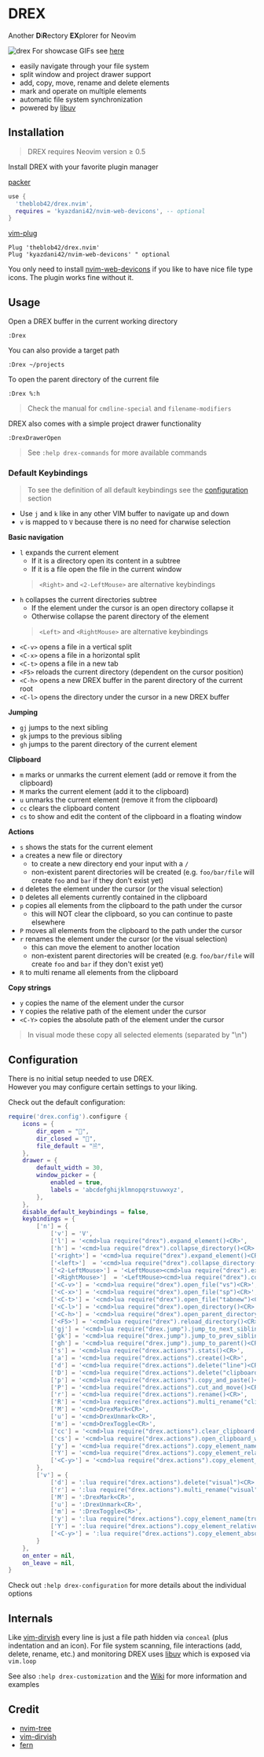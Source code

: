 # DREX

Another **D**i**R**ectory **EX**plorer for Neovim

![drex](./assets/drex.png)
For showcase GIFs see [here](https://github.com/TheBlob42/drex.nvim/wiki/Showcase)

- easily navigate through your file system
- split window and project drawer support
- add, copy, move, rename and delete elements
- mark and operate on multiple elements
- automatic file system synchronization
- powered by [libuv](https://github.com/luvit/luv/blob/master/docs.md)

## Installation

> DREX requires Neovim version ≥ 0.5

Install DREX with your favorite plugin manager

[packer](https://github.com/wbthomason/packer.nvim)

```lua
use {
  'theblob42/drex.nvim',
  requires = 'kyazdani42/nvim-web-devicons', -- optional
}
```

[vim-plug](https://github.com/junegunn/vim-plug)

```vim
Plug 'theblob42/drex.nvim'
Plug 'kyazdani42/nvim-web-devicons' " optional
```

You only need to install [nvim-web-devicons](https://github.com/kyazdani42/nvim-web-devicons) if you like to have nice file type icons. The plugin works fine without it.

## Usage

Open a DREX buffer in the current working directory

```
:Drex
```

You can also provide a target path

```
:Drex ~/projects
```

To open the parent directory of the current file

```
:Drex %:h
```

> Check the manual for `cmdline-special` and `filename-modifiers`

DREX also comes with a simple project drawer functionality

```
:DrexDrawerOpen
```

> See `:help drex-commands` for more available commands

### Default Keybindings

> To see the definition of all default keybindings see the [configuration](#configuration) section

- Use `j` and `k` like in any other VIM buffer to navigate up and down
- `v` is mapped to `V` because there is no need for charwise selection

**Basic navigation**

- `l` expands the current element
  - If it is a directory open its content in a subtree
  - If it is a file open the file in the current window
  > `<Right>` and `<2-LeftMouse>` are alternative keybindings
- `h` collapses the current directories subtree
  - If the element under the cursor is an open directory collapse it
  - Otherwise collapse the parent directory of the element
  > `<Left>` and `<RightMouse>` are alternative keybindings
- `<C-v>` opens a file in a vertical split
- `<C-x>` opens a file in a horizontal split
- `<C-t>` opens a file in a new tab
- `<F5>` reloads the current directory (dependent on the cursor position)
- `<C-h>` opens a new DREX buffer in the parent directory of the current root
- `<C-l>` opens the directory under the cursor in a new DREX buffer

**Jumping**

- `gj` jumps to the next sibling
- `gk` jumps to the previous sibling
- `gh` jumps to the parent directory of the current element

**Clipboard**

- `m` marks or unmarks the current element (add or remove it from the clipboard)
- `M` marks the current element (add it to the clipboard)
- `u` unmarks the current element (remove it from the clipboard)
- `cc` clears the clipboard content
- `cs` to show and edit the content of the clipboard in a floating window

**Actions**

- `s` shows the stats for the current element
- `a` creates a new file or directory
  - to create a new directory end your input with a `/`
  - non-existent parent directories will be created
    (e.g. `foo/bar/file` will create `foo` and `bar` if they don't exist yet)
- `d` deletes the element under the cursor (or the visual selection)
- `D` deletes all elements currently contained in the clipboard
- `p` copies all elements from the clipboard to the path under the cursor
  - this will NOT clear the clipboard, so you can continue to paste elsewhere
- `P` moves all elements from the clipboard to the path under the cursor
- `r` renames the element under the cursor (or the visual selection)
  - this can move the element to another location
  - non-existent parent directories will be created
    (e.g. `foo/bar/file` will create `foo` and `bar` if they don't exist yet)
- `R` to multi rename all elements from the clipboard

**Copy strings**

- `y` copies the name of the element under the cursor
- `Y` copies the relative path of the element under the cursor
- `<C-Y>` copies the absolute path of the element under the cursor

> In visual mode these copy all selected elements (separated by "\n")

## Configuration

There is no initial setup needed to use DREX.  
However you may configure certain settings to your liking.

Check out the default configuration:

```lua
require('drex.config').configure {
    icons = {
        dir_open = "",
        dir_closed = "",
        file_default = "🗎",
    },
    drawer = {
        default_width = 30,
        window_picker = {
            enabled = true,
            labels = 'abcdefghijklmnopqrstuvwxyz',
        },
    },
    disable_default_keybindings = false,
    keybindings = {
        ['n'] = {
            ['v'] = 'V',
            ['l'] = '<cmd>lua require("drex").expand_element()<CR>',
            ['h'] = '<cmd>lua require("drex").collapse_directory()<CR>',
            ['<right>'] = '<cmd>lua require("drex").expand_element()<CR>',
            ['<left>']  = '<cmd>lua require("drex").collapse_directory()<CR>',
            ['<2-LeftMouse>'] = '<LeftMouse><cmd>lua require("drex").expand_element()<CR>',
            ['<RightMouse>']  = '<LeftMouse><cmd>lua require("drex").collapse_directory()<CR>',
            ['<C-v>'] = '<cmd>lua require("drex").open_file("vs")<CR>',
            ['<C-x>'] = '<cmd>lua require("drex").open_file("sp")<CR>',
            ['<C-t>'] = '<cmd>lua require("drex").open_file("tabnew")<CR>',
            ['<C-l>'] = '<cmd>lua require("drex").open_directory()<CR>',
            ['<C-h>'] = '<cmd>lua require("drex").open_parent_directory()<CR>',
            ['<F5>'] = '<cmd>lua require("drex").reload_directory()<CR>',
            ['gj'] = '<cmd>lua require("drex.jump").jump_to_next_sibling()<CR>',
            ['gk'] = '<cmd>lua require("drex.jump").jump_to_prev_sibling()<CR>',
            ['gh'] = '<cmd>lua require("drex.jump").jump_to_parent()<CR>',
            ['s'] = '<cmd>lua require("drex.actions").stats()<CR>',
            ['a'] = '<cmd>lua require("drex.actions").create()<CR>',
            ['d'] = '<cmd>lua require("drex.actions").delete("line")<CR>',
            ['D'] = '<cmd>lua require("drex.actions").delete("clipboard")<CR>',
            ['p'] = '<cmd>lua require("drex.actions").copy_and_paste()<CR>',
            ['P'] = '<cmd>lua require("drex.actions").cut_and_move()<CR>',
            ['r'] = '<cmd>lua require("drex.actions").rename()<CR>',
            ['R'] = '<cmd>lua require("drex.actions").multi_rename("clipboard")<CR>',
            ['M'] = '<cmd>DrexMark<CR>',
            ['u'] = '<cmd>DrexUnmark<CR>',
            ['m'] = '<cmd>DrexToggle<CR>',
            ['cc'] = '<cmd>lua require("drex.actions").clear_clipboard()<CR>',
            ['cs'] = '<cmd>lua require("drex.actions").open_clipboard_window()<CR>',
            ['y'] = '<cmd>lua require("drex.actions").copy_element_name()<CR>',
            ['Y'] = '<cmd>lua require("drex.actions").copy_element_relative_path()<CR>',
            ['<C-y>'] = '<cmd>lua require("drex.actions").copy_element_absolute_path()<CR>',
        },
        ['v'] = {
            ['d'] = ':lua require("drex.actions").delete("visual")<CR>',
            ['r'] = ':lua require("drex.actions").multi_rename("visual")<CR>',
            ['M'] = ':DrexMark<CR>',
            ['u'] = ':DrexUnmark<CR>',
            ['m'] = ':DrexToggle<CR>',
            ['y'] = ':lua require("drex.actions").copy_element_name(true)<CR>',
            ['Y'] = ':lua require("drex.actions").copy_element_relative_path(true)<CR>',
            ['<C-y>'] = ':lua require("drex.actions").copy_element_absolute_path(true)<CR>',
        }
    },
    on_enter = nil,
    on_leave = nil,
}
```

Check out `:help drex-configuration` for more details about the individual options

## Internals

Like [vim-dirvish](https://github.com/justinmk/vim-dirvish) every line is just a file path hidden via `conceal` (plus indentation and an icon). For file system scanning, file interactions (add, delete, rename, etc.) and monitoring DREX uses [libuv](https://github.com/libuv/libuv) which is exposed via `vim.loop`

See also `:help drex-customization` and the [Wiki](https://github.com/TheBlob42/drex.nvim/wiki) for more information and examples

## Credit

- [nvim-tree](https://github.com/kyazdani42/nvim-tree.lua)
- [vim-dirvish](https://github.com/justinmk/vim-dirvish)
- [fern](https://github.com/lambdalisue/fern.vim) 
